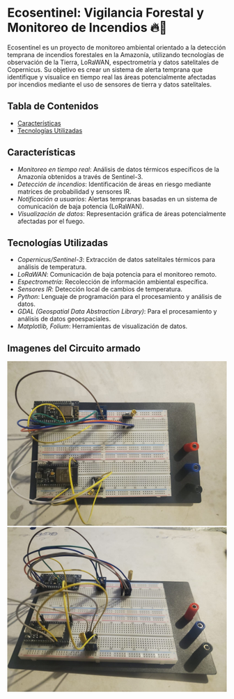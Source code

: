 # Ecosentinel: Vigilancia Forestal y Monitoreo de Incendios 🔥🌲

Ecosentinel es un proyecto de monitoreo ambiental orientado a la detección temprana de incendios forestales en la Amazonía, utilizando tecnologías de observación de la Tierra, LoRaWAN, espectrometría y datos satelitales de Copernicus. Su objetivo es crear un sistema de alerta temprana que identifique y visualice en tiempo real las áreas potencialmente afectadas por incendios mediante el uso de sensores de tierra y datos satelitales.

## Tabla de Contenidos
- [Características](#características)
- [Tecnologías Utilizadas](#tecnologías-utilizadas)

## Características

- *Monitoreo en tiempo real*: Análisis de datos térmicos específicos de la Amazonía obtenidos a través de Sentinel-3.
- *Detección de incendios*: Identificación de áreas en riesgo mediante matrices de probabilidad y sensores IR.
- *Notificación a usuarios*: Alertas tempranas basadas en un sistema de comunicación de baja potencia (LoRaWAN).
- *Visualización de datos*: Representación gráfica de áreas potencialmente afectadas por el fuego.

## Tecnologías Utilizadas

- *Copernicus/Sentinel-3*: Extracción de datos satelitales térmicos para análisis de temperatura.
- *LoRaWAN*: Comunicación de baja potencia para el monitoreo remoto.
- *Espectrometría*: Recolección de información ambiental específica.
- *Sensores IR*: Detección local de cambios de temperatura.
- *Python*: Lenguaje de programación para el procesamiento y análisis de datos.
- *GDAL (Geospatial Data Abstraction Library)*: Para el procesamiento y análisis de datos geoespaciales.
- *Matplotlib, Folium*: Herramientas de visualización de datos.

## Imagenes del Circuito armado

![Circuito Vista 1](/Images/Circuit.jpeg)
![Circuito Vista 2](/Images/Circuit_2.jpeg)
